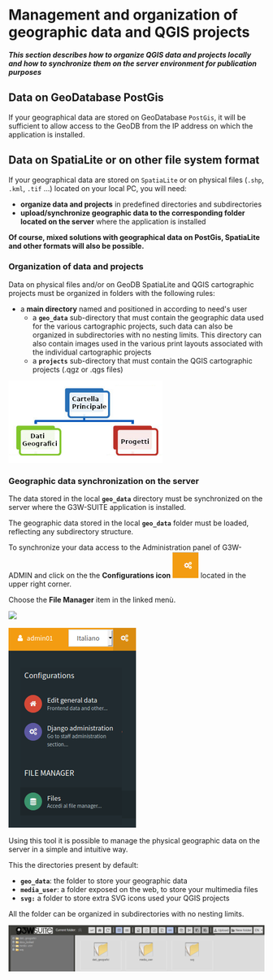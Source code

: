 #  Management and organization of geographic data and QGIS projects
_**This section describes how to organize QGIS data and projects locally and how to synchronize them on the server environment for publication purposes**_

## Data on GeoDatabase PostGis

If your geographical data are stored on GeoDatabase `PostGis`, it will be sufficient to allow access to the GeoDB from the IP address on which the application is installed.

## Data on SpatiaLite or on other file system format
If your geographical data are stored on `SpatiaLite` or on physical files (`.shp`, `.kml`, `.tif` ...) located on your local PC, you will need:
* **organize data and projects** in predefined directories and subdirectories
* **upload/synchronize geographic data to the corresponding folder located on the server** where the application is installed

**Of course, mixed solutions with geographical data on PostGis, SpatiaLite and other formats will also be possible.**

### Organization of data and projects

Data on physical files and/or on GeoDB SpatiaLite and QGIS cartographic projects must be organized in folders with the following rules:
 * a **main directory** named and positioned in according to need's user
   * a **`geo_data`** sub-directory that must contain the geographic data used for the various cartographic projects, such data can also be organized in subdirectories with no nesting limits.
     This directory can also contain images used in the various print layouts associated with the individual cartographic projects
   * a **`projects`** sub-directory that must contain the QGIS cartographic projects (.qgz or .qgs files)

![](images/manual/datamanagement.png)

### Geographic data synchronization on the server

The data stored in the local **`geo_data`** directory must be synchronized on the server where the G3W-SUITE application is installed.

The geographic data stored in the local **`geo_data`** folder must be loaded, reflecting any subdirectory structure.

To synchronize your data access to the Administration panel of G3W-ADMIN and click on the the **Configurations icon** ![](images/manual/iconconfiguration.png) located in the upper right corner.

Choose the **File Manager** item in the linked menù.

![](images/manual/g3wclient_icon_config.png)

![](images/manual/g3wsuite_administration_configuration_menu.png)

Using this tool it is possible to manage the physical geographic data on the server in a simple and intuitive way.

This the directories present by default:
 * **`geo_data`**: the folder to store your geographic data
 * **`media_user`**: a folder exposed on the web, to store your multimedia files
 * **`svg:`** a folder to store extra SVG icons used your QGIS projects

All the folder can be organized in subdirectories with no nesting limits.

![](images/manual/g3wsuite_administration_file_manager.png)
